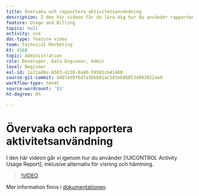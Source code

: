 ```yaml
---
title: Övervaka och rapportera aktivitetsanvändning
description: I den här videon får du lära dig hur du använder rapporten Aktivitetsanvändning, inklusive alternativ för visning och hämtning.
feature: Usage and Billing
topics: null
activity: use
doc-type: feature video
team: Technical Marketing
kt: 4168
topic: Administration
role: Developer, Data Engineer, Admin
level: Beginner
exl-id: 1a71ad6e-6583-4228-8a40-59501cb414b0
source-git-commit: d4874d9f6d7a36bb81ac183eb8b853d893822ae0
workflow-type: tm+mt
source-wordcount: '51'
ht-degree: 0%

---
```


# Övervaka och rapportera aktivitetsanvändning

I den här videon går vi igenom hur du använder [!UICONTROL Activity Usage Report], inklusive alternativ för visning och hämtning.

>[!VIDEO](https://video.tv.adobe.com/v/31443/?quality=12)

Mer information finns i [dokumentationen](https://experienceleague.adobe.com/docs/audience-manager/user-guide/features/administration/activity-usage-reporting.html?lang=sv-SE).
